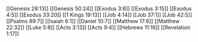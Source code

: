 [[Genesis 28:13]]
[[Genesis 50:24]]
[[Exodus 3:6]]
[[Exodus 3:15]]
[[Exodus 4:5]]
[[Exodus 33:20]]
[[1 Kings 19:13]]
[[Job 4:14]]
[[Job 37:1]]
[[Job 42:5]]
[[Psalms 89:7]]
[[Isaiah 6:1]]
[[Daniel 10:7]]
[[Matthew 17:6]]
[[Matthew 22:32]]
[[Luke 5:8]]
[[Acts 3:13]]
[[Acts 9:4]]
[[Hebrews 11:16]]
[[Revelation 1:17]]
